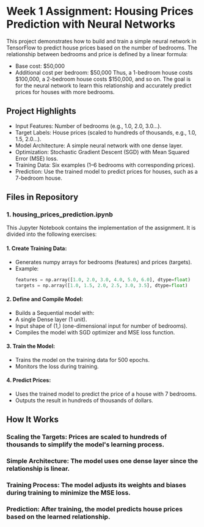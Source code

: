 # Week 1 Assignment: Housing Prices Prediction with Neural Networks
This project demonstrates how to build and train a simple neural network in TensorFlow to predict house prices based on the number of bedrooms. The relationship between bedrooms and price is defined by a linear formula:

- Base cost: $50,000
- Additional cost per bedroom: $50,000
Thus, a 1-bedroom house costs $100,000, a 2-bedroom house costs $150,000, and so on. The goal is for the neural network to learn this relationship and accurately predict prices for houses with more bedrooms.

## Project Highlights
- Input Features: Number of bedrooms (e.g., 1.0, 2.0, 3.0...).
- Target Labels: House prices (scaled to hundreds of thousands, e.g., 1.0, 1.5, 2.0...).
- Model Architecture: A simple neural network with one dense layer.
- Optimization: Stochastic Gradient Descent (SGD) with Mean Squared Error (MSE) loss.
- Training Data: Six examples (1–6 bedrooms with corresponding prices).
- Prediction: Use the trained model to predict prices for houses, such as a 7-bedroom house.
 
## Files in Repository
### 1. housing_prices_prediction.ipynb
This Jupyter Notebook contains the implementation of the assignment. It is divided into the following exercises:
 #### 1. Create Training Data:
  - Generates numpy arrays for bedrooms (features) and prices (targets).
  - Example:
    ```python
    features = np.array([1.0, 2.0, 3.0, 4.0, 5.0, 6.0], dtype=float)
    targets = np.array([1.0, 1.5, 2.0, 2.5, 3.0, 3.5], dtype=float)
    ```
 #### 2. Define and Compile Model:
  - Builds a Sequential model with:
   - A single Dense layer (1 unit).
   - Input shape of (1,) (one-dimensional input for number of bedrooms).
  - Compiles the model with SGD optimizer and MSE loss function.
 #### 3. Train the Model:
 - Trains the model on the training data for 500 epochs.
 - Monitors the loss during training.
 #### 4. Predict Prices:
 - Uses the trained model to predict the price of a house with 7 bedrooms.
 - Outputs the result in hundreds of thousands of dollars.

## How It Works
### Scaling the Targets: Prices are scaled to hundreds of thousands to simplify the model's learning process.
### Simple Architecture: The model uses one dense layer since the relationship is linear.
### Training Process: The model adjusts its weights and biases during training to minimize the MSE loss.
### Prediction: After training, the model predicts house prices based on the learned relationship.

